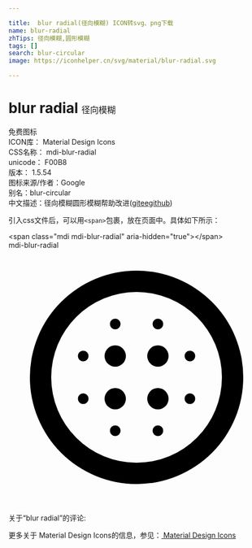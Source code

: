 ```yaml
---

title:  blur radial(径向模糊) ICON转svg、png下载
name: blur-radial
zhTips: 径向模糊,圆形模糊
tags: []
search: blur-circular
image: https://iconhelper.cn/svg/material/blur-radial.svg

---
```


# blur radial  <small style="font-size: 60%;font-weight: 100">径向模糊</small>


<div class="detail-page">
<p>
<span><span class="badge-success badge">免费图标</span> </span>
<br/>
<span>
ICON库：
<span class="badge-secondary badge">Material Design Icons</span> 
</span>
<br/>
<span>
CSS名称：
<span class="badge-secondary badge">mdi-blur-radial</span> 
</span>
<br/>
<span>
unicode：
<span class="badge-secondary badge">F00B8</span> 
<copy-btn content='F00B8' btn-title=""></copy-btn>
<copy-btn :content='String.fromCodePoint(parseInt("F00B8", 16))' btn-title="复制U"></copy-btn>
</span>
<br/>
<span>
版本：
<span class="badge-secondary badge">1.5.54</span> 
</span>
<br/>
<span>图标来源/作者：<span class="badge-light badge">Google</span></span> 
<br/>
<span>别名：<span class="badge-light badge">blur-circular</span></span><br/><span class="zh-detail">中文描述：<span class="badge-primary badge">径向模糊</span><span class="badge-primary badge">圆形模糊</span><span class="help-link"><span>帮助改进</span>(<a href="https://gitee.com/liuwave/icon-helper/edit/master/json/material/blur-radial.json" target="_blank" rel="noopener noreferrer">gitee</a><a href="https://github.com/liuwave/icon-helper/edit/master/json/material/blur-radial.json" target="_blank" rel="noopener noreferrer">github</a></span>)</span><br/>
</p>
</div>
<div class="alert alert-dark">
  <i class="mdi mdi-blur-radial mdi-48px"></i>
  <i class="mdi mdi-blur-radial mdi-36px"></i>
  <i class="mdi mdi-blur-radial mdi-24px"></i>
  <i class="mdi mdi-blur-radial mdi-18px"></i>
</div>
<div>
  <p>引入css文件后，可以用<code>&lt;span&gt;</code>包裹，放在页面中。具体如下所示：    
  </p>
  <div class="alert alert-primary" style="font-size: 14px">
    &lt;span class="mdi mdi-blur-radial" aria-hidden="true"&gt;&lt;/span&gt;
    <copy-btn content='<span class="mdi mdi-blur-radial" aria-hidden="true"></span>'></copy-btn>
  </div>
  <div class="alert alert-secondary">
    <i class="mdi mdi-blur-radial"
    style="font-size: 24px"
    aria-hidden="true"></i> mdi-blur-radial
    <copy-btn content="mdi-blur-radial" btn-title="复制图标名称"></copy-btn>
  </div>
</div>
<div id="svg" class="svg-wrap">
<svg xmlns="http://www.w3.org/2000/svg" viewBox="0 0 24 24"><path d="M14,13A1,1 0 0,0 13,14A1,1 0 0,0 14,15A1,1 0 0,0 15,14A1,1 0 0,0 14,13M14,16.5A0.5,0.5 0 0,0 13.5,17A0.5,0.5 0 0,0 14,17.5A0.5,0.5 0 0,0 14.5,17A0.5,0.5 0 0,0 14,16.5M12,20A8,8 0 0,1 4,12A8,8 0 0,1 12,4A8,8 0 0,1 20,12A8,8 0 0,1 12,20M12,2A10,10 0 0,0 2,12A10,10 0 0,0 12,22A10,10 0 0,0 22,12A10,10 0 0,0 12,2M17,9.5A0.5,0.5 0 0,0 16.5,10A0.5,0.5 0 0,0 17,10.5A0.5,0.5 0 0,0 17.5,10A0.5,0.5 0 0,0 17,9.5M17,13.5A0.5,0.5 0 0,0 16.5,14A0.5,0.5 0 0,0 17,14.5A0.5,0.5 0 0,0 17.5,14A0.5,0.5 0 0,0 17,13.5M14,7.5A0.5,0.5 0 0,0 14.5,7A0.5,0.5 0 0,0 14,6.5A0.5,0.5 0 0,0 13.5,7A0.5,0.5 0 0,0 14,7.5M14,9A1,1 0 0,0 13,10A1,1 0 0,0 14,11A1,1 0 0,0 15,10A1,1 0 0,0 14,9M10,7.5A0.5,0.5 0 0,0 10.5,7A0.5,0.5 0 0,0 10,6.5A0.5,0.5 0 0,0 9.5,7A0.5,0.5 0 0,0 10,7.5M7,13.5A0.5,0.5 0 0,0 6.5,14A0.5,0.5 0 0,0 7,14.5A0.5,0.5 0 0,0 7.5,14A0.5,0.5 0 0,0 7,13.5M10,16.5A0.5,0.5 0 0,0 9.5,17A0.5,0.5 0 0,0 10,17.5A0.5,0.5 0 0,0 10.5,17A0.5,0.5 0 0,0 10,16.5M7,9.5A0.5,0.5 0 0,0 6.5,10A0.5,0.5 0 0,0 7,10.5A0.5,0.5 0 0,0 7.5,10A0.5,0.5 0 0,0 7,9.5M10,13A1,1 0 0,0 9,14A1,1 0 0,0 10,15A1,1 0 0,0 11,14A1,1 0 0,0 10,13M10,9A1,1 0 0,0 9,10A1,1 0 0,0 10,11A1,1 0 0,0 11,10A1,1 0 0,0 10,9Z" /></svg>
</div>
<detail full-name='mdi-blur-radial'></detail>
<div>
<p>关于“blur radial”的评论:</p>
</div>
<Vssue title="关于“blur radial”的评论" ></Vssue>    
<div><p>更多关于 Material Design Icons的信息，参见：<a target="_blank" href="https://iconhelper.cn/material.html"> Material Design Icons</a>
</p></div>
